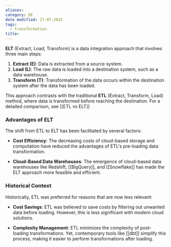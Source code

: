 ```yaml
---
aliases: 
category: DE
date modified: 27-07-2025
tags:
  - transformation
title:
---
```

**ELT** (Extract, Load, Transform) is a data integration approach that involves three main steps:

1. **Extract (E)**: Data is extracted from a source system.
2. **Load (L)**: The raw data is loaded into a destination system, such as a data warehouse.
3. **Transform (T)**: Transformation of the data occurs within the destination system after the data has been loaded.

This approach contrasts with the traditional **ETL** (Extract, Transform, Load) method, where data is transformed before reaching the destination. For a detailed comparison, see [[ETL vs ELT]]

### Advantages of ELT
The shift from ETL to ELT has been facilitated by several factors:

- **Cost Efficiency**: The decreasing costs of cloud-based storage and computation have reduced the advantages of ETL's pre-loading data transformation.
  
- **Cloud-Based Data Warehouses**: The emergence of cloud-based data warehouses like Redshift, [[BigQuery]], and [[Snowflake]] has made the ELT approach more feasible and efficient.
### Historical Context
Historically, ETL was preferred for reasons that are now less relevant:

- **Cost Savings**: ETL was believed to save costs by filtering out unwanted data before loading. However, this is less significant with modern cloud solutions.
  
- **Complexity Management**: ETL minimizes the complexity of post-loading transformations. Yet, contemporary tools like [[dbt]] simplify this process, making it easier to perform transformations after loading.
